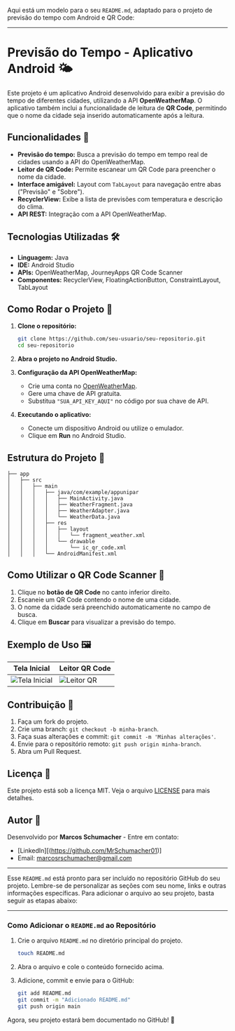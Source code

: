 Aqui está um modelo para o seu `README.md`, adaptado para o projeto de previsão do tempo com Android e QR Code:

---

# Previsão do Tempo - Aplicativo Android 🌤️

Este projeto é um aplicativo Android desenvolvido para exibir a previsão do tempo de diferentes cidades, utilizando a API **OpenWeatherMap**. O aplicativo também inclui a funcionalidade de leitura de **QR Code**, permitindo que o nome da cidade seja inserido automaticamente após a leitura.

## Funcionalidades 📱

- **Previsão do tempo:** Busca a previsão do tempo em tempo real de cidades usando a API do OpenWeatherMap.
- **Leitor de QR Code:** Permite escanear um QR Code para preencher o nome da cidade.
- **Interface amigável:** Layout com `TabLayout` para navegação entre abas ("Previsão" e "Sobre").
- **RecyclerView:** Exibe a lista de previsões com temperatura e descrição do clima.
- **API REST:** Integração com a API OpenWeatherMap.

## Tecnologias Utilizadas 🛠️

- **Linguagem:** Java
- **IDE:** Android Studio
- **APIs:** OpenWeatherMap, JourneyApps QR Code Scanner
- **Componentes:** RecyclerView, FloatingActionButton, ConstraintLayout, TabLayout

## Como Rodar o Projeto 🚀

1. **Clone o repositório:**
   ```bash
   git clone https://github.com/seu-usuario/seu-repositorio.git
   cd seu-repositorio
   ```

2. **Abra o projeto no Android Studio.**

3. **Configuração da API OpenWeatherMap:**
   - Crie uma conta no [OpenWeatherMap](https://openweathermap.org/).
   - Gere uma chave de API gratuita.
   - Substitua `"SUA_API_KEY_AQUI"` no código por sua chave de API.

4. **Executando o aplicativo:**
   - Conecte um dispositivo Android ou utilize o emulador.
   - Clique em **Run** no Android Studio.

## Estrutura do Projeto 📂

```
├── app
│   ├── src
│   │   ├── main
│   │   │   ├── java/com/example/appunipar
│   │   │   │   ├── MainActivity.java
│   │   │   │   ├── WeatherFragment.java
│   │   │   │   ├── WeatherAdapter.java
│   │   │   │   └── WeatherData.java
│   │   │   ├── res
│   │   │   │   ├── layout
│   │   │   │   │   └── fragment_weather.xml
│   │   │   │   └── drawable
│   │   │   │       └── ic_qr_code.xml
│   │   │   └── AndroidManifest.xml
```

## Como Utilizar o QR Code Scanner 🎯

1. Clique no **botão de QR Code** no canto inferior direito.
2. Escaneie um QR Code contendo o nome de uma cidade.
3. O nome da cidade será preenchido automaticamente no campo de busca.
4. Clique em **Buscar** para visualizar a previsão do tempo.

## Exemplo de Uso 🖼️

| Tela Inicial | Leitor QR Code |
|--------------|----------------|
| ![Tela Inicial](link-para-imagem-1) | ![Leitor QR](link-para-imagem-2) |

## Contribuição 🤝

1. Faça um fork do projeto.
2. Crie uma branch: `git checkout -b minha-branch`.
3. Faça suas alterações e commit: `git commit -m 'Minhas alterações'`.
4. Envie para o repositório remoto: `git push origin minha-branch`.
5. Abra um Pull Request.

## Licença 📄

Este projeto está sob a licença MIT. Veja o arquivo [LICENSE](LICENSE) para mais detalhes.

## Autor 👤

Desenvolvido por **Marcos Schumacher** - Entre em contato:
- [LinkedIn][(https://github.com/MrSchumacher01)]
- Email: marcosrschumacher@gmail.com

---

Esse `README.md` está pronto para ser incluído no repositório GitHub do seu projeto. Lembre-se de personalizar as seções com seu nome, links e outras informações específicas. Para adicionar o arquivo ao seu projeto, basta seguir as etapas abaixo:

---

### Como Adicionar o `README.md` ao Repositório

1. Crie o arquivo `README.md` no diretório principal do projeto.
   ```bash
   touch README.md
   ```

2. Abra o arquivo e cole o conteúdo fornecido acima.

3. Adicione, commit e envie para o GitHub:
   ```bash
   git add README.md
   git commit -m "Adicionado README.md"
   git push origin main
   ```

Agora, seu projeto estará bem documentado no GitHub! 🚀
